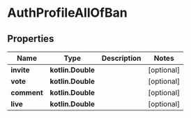 
# AuthProfileAllOfBan

## Properties
Name | Type | Description | Notes
------------ | ------------- | ------------- | -------------
**invite** | **kotlin.Double** |  |  [optional]
**vote** | **kotlin.Double** |  |  [optional]
**comment** | **kotlin.Double** |  |  [optional]
**live** | **kotlin.Double** |  |  [optional]



